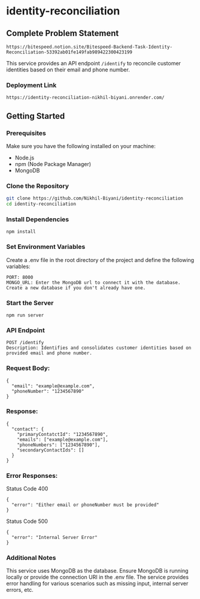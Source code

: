# identity-reconciliation

## Complete Problem Statement
```
https://bitespeed.notion.site/Bitespeed-Backend-Task-Identity-Reconciliation-53392ab01fe149fab989422300423199
```

This service provides an API endpoint `/identify` to reconcile customer identities based on their email and phone number.

### Deployment Link
```
https://identity-reconciliation-nikhil-biyani.onrender.com/
```

## Getting Started

### Prerequisites

Make sure you have the following installed on your machine:

- Node.js
- npm (Node Package Manager)
- MongoDB

### Clone the Repository

```bash
git clone https://github.com/Nikhil-Biyani/identity-reconciliation
cd identity-reconciliation
```

### Install Dependencies
```
npm install
```

### Set Environment Variables
Create a .env file in the root directory of the project and define the following variables:
```
PORT: 8000
MONGO_URL: Enter the MongoDB url to connect it with the database. Create a new database if you don't already have one.
```

### Start the Server
```
npm run server
```

### API Endpoint
```
POST /identify
Description: Identifies and consolidates customer identities based on provided email and phone number.
```

### Request Body:
```
{
  "email": "example@example.com",
  "phoneNumber": "1234567890"
}
```

### Response:
```
{
  "contact": {
    "primaryContatctId": "1234567890",
    "emails": ["example@example.com"],
    "phoneNumbers": ["1234567890"],
    "secondaryContactIds": []
  }
}
```

### Error Responses:
Status Code 400
```
{
  "error": "Either email or phoneNumber must be provided"
}
```

Status Code 500
```
{
  "error": "Internal Server Error"
}
```

### Additional Notes
This service uses MongoDB as the database. Ensure MongoDB is running locally or provide the connection URI in the .env file.
The service provides error handling for various scenarios such as missing input, internal server errors, etc.
